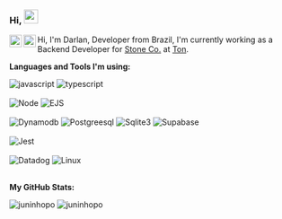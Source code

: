### Hi, <img src="https://media.giphy.com/media/hvRJCLFzcasrR4ia7z/giphy.gif" width="25px">

<a href="https://www.linkedin.com/in/darlan-junior-93a745147/">
  <img align="left" alt="Darlan Linkedin" width="22px" src="https://cdn.jsdelivr.net/npm/simple-icons@v3/icons/linkedin.svg" />
</a>
<a href="https://www.instagram.com/juninhopo/">
  <img align="left" alt="Darlan Instagram" width="22px" src="https://cdn.jsdelivr.net/npm/simple-icons@v3/icons/instagram.svg" />
</a>

Hi, I'm Darlan, Developer from Brazil, I'm currently working as a Backend Developer for [Stone Co.](https://www.stone.co/) at [Ton](https://ton.stone.com.br).

**Languages and Tools I'm using:**

<div float="left">
<!--     <img src="https://img.shields.io/badge/-ReactJS-blue" alt="reactjs"/> -->
    <img src="https://img.shields.io/badge/-Javascript-yellow" alt="javascript"/>
    <img src="https://img.shields.io/badge/-Typescript-blue" alt="typescript"/>
    </br>
    </br>
    <img src="https://img.shields.io/badge/-Node-success" alt="Node"/>
    <img src="https://img.shields.io/badge/-EJS-red" alt="EJS"/>
    </br>
    </br>
    <img src="https://img.shields.io/badge/-Dynamodb-blue" alt="Dynamodb">
    <img src="https://img.shields.io/badge/-Postgreesql-informational" alt="Postgreesql"/>
    <img src="https://img.shields.io/badge/-Sqlite3-blue" alt="Sqlite3"/>
    <img src="https://img.shields.io/badge/-Supabase-success" alt="Supabase"/>
    </br>
    </br>
    <img src="https://img.shields.io/badge/-Jest-critical" alt="Jest"/>
    </br>
    </br>
    <img src="https://img.shields.io/badge/-Datadog-blueviolet" alt="Datadog"/>
    <img src="https://img.shields.io/badge/-Linux-yellowgreen" alt="Linux"/>
<div>

<br />

**My GitHub Stats:**

<div float="left">
    <img src="https://github-readme-stats.vercel.app/api/top-langs/?username=juninhopo&theme=gotham" alt="juninhopo" />
    <img src="https://github-readme-stats.vercel.app/api?username=juninhopo&show_icons=true&theme=gotham" alt="juninhopo" />

<div>

